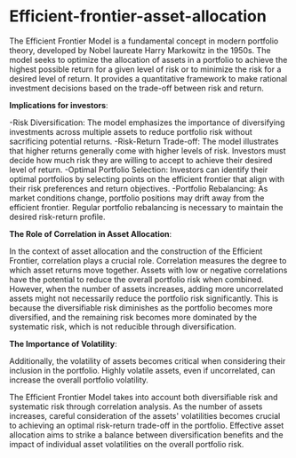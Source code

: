 # Efficient-frontier-asset-allocation
The Efficient Frontier Model is a fundamental concept in modern portfolio theory, developed by Nobel laureate Harry Markowitz in the 1950s. The model seeks to optimize the allocation of assets in a portfolio to achieve the highest possible return for a given level of risk or to minimize the risk for a desired level of return. It provides a quantitative framework to make rational investment decisions based on the trade-off between risk and return.

**Implications for investors**:

-Risk Diversification: The model emphasizes the importance of diversifying investments across multiple assets to reduce portfolio risk without sacrificing potential returns.
-Risk-Return Trade-off: The model illustrates that higher returns generally come with higher levels of risk. Investors must decide how much risk they are willing to accept to achieve their desired level of return.
-Optimal Portfolio Selection: Investors can identify their optimal portfolios by selecting points on the efficient frontier that align with their risk preferences and return objectives.
-Portfolio Rebalancing: As market conditions change, portfolio positions may drift away from the efficient frontier. Regular portfolio rebalancing is necessary to maintain the desired risk-return profile.

**The Role of Correlation in Asset Allocation**:

In the context of asset allocation and the construction of the Efficient Frontier, correlation plays a crucial role. Correlation measures the degree to which asset returns move together. Assets with low or negative correlations have the potential to reduce the overall portfolio risk when combined.
However, when the number of assets increases, adding more uncorrelated assets might not necessarily reduce the portfolio risk significantly. This is because the diversifiable risk diminishes as the portfolio becomes more diversified, and the remaining risk becomes more dominated by the systematic risk, which is not reducible through diversification.

**The Importance of Volatility**:

Additionally, the volatility of assets becomes critical when considering their inclusion in the portfolio. Highly volatile assets, even if uncorrelated, can increase the overall portfolio volatility.

The Efficient Frontier Model takes into account both diversifiable risk and systematic risk through correlation analysis. As the number of assets increases, careful consideration of the assets' volatilities becomes crucial to achieving an optimal risk-return trade-off in the portfolio. Effective asset allocation aims to strike a balance between diversification benefits and the impact of individual asset volatilities on the overall portfolio risk.
